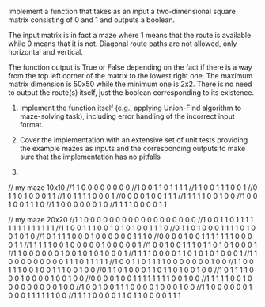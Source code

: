 Implement a function that takes as an input a two-dimensional square matrix consisting of 0 and 1 and outputs a boolean.


The input matrix is in fact a maze where 1 means that the route is available while 0 means that it is not. Diagonal route paths are not allowed, only horizontal and vertical.


The function output is True or False depending on the fact if there is a way from the top left corner of the matrix to the lowest right one. The maximum matrix dimension is 50x50 while the minimum one is 2x2. There is no need to output the route(s) itself, just the boolean corresponding to its existence.


1. Implement the function itself (e.g., applying Union-Find algorithm to maze-solving task), including error handling of the incorrect input format.


2. Cover the implementation with an extensive set of unit tests providing the example mazes as inputs and the corresponding outputs to make sure that the implementation has no pitfalls
3. 
// my maze 10x10
//1 1 0 0 0 0 0 0 0 0
//1 0 0 1 1 0 1 1 1 1
//1 1 0 0 1 1 1 0 0 1
//0 1 1 0 1 0 0 0 1 1
//1 0 1 1 1 1 0 0 0 1
//0 0 0 0 1 0 0 1 1 1
//1 1 1 1 1 0 0 1 0 0
//1 0 0 1 0 0 1 1 1 0
//1 1 0 0 0 0 0 0 1 0
//1 1 1 1 0 0 0 0 1 1

// my maze 20x20
//1 1 0 0 0 0 0 0 0 0 0 0 0 0 0 0 0 0 0 0
//1 0 0 1 1 0 1 1 1 1 1 1 1 1 1 1 1 1 1 1
//1 1 0 0 1 1 1 0 0 1 0 1 0 1 0 0 1 1 1 0
//0 1 1 0 1 0 0 0 1 1 1 1 0 1 0 0 1 0 1 0
//1 0 1 1 1 1 0 0 0 1 0 0 0 0 0 0 1 1 1 0
//0 0 0 0 1 0 0 1 1 1 1 1 1 1 0 0 0 0 1 1
//1 1 1 1 1 0 0 1 0 0 0 0 0 1 0 0 0 0 0 1
//1 0 0 1 0 0 1 1 1 0 1 1 0 1 0 1 0 0 0 1
//1 1 0 0 0 0 0 0 1 0 0 1 0 1 0 1 0 0 0 1
//1 1 1 1 0 0 0 0 1 1 0 1 0 1 0 1 0 0 0 1
//1 1 0 0 0 0 0 0 0 0 0 1 1 1 0 1 1 1 1 1
//1 0 0 1 1 0 1 1 1 1 0 0 0 0 0 0 0 1 0 0
//1 1 0 0 1 1 1 0 0 1 0 0 1 1 1 0 0 1 0 0
//0 1 1 0 1 0 0 0 1 1 0 1 1 0 1 0 0 1 0 0
//1 0 1 1 1 1 0 0 0 1 0 0 0 0 1 0 0 1 0 0
//0 0 0 0 1 0 0 1 1 1 1 1 1 1 1 0 0 1 0 0
//1 1 1 1 1 0 0 1 0 0 0 0 0 0 0 0 0 1 0 0
//1 0 0 1 0 0 1 1 1 0 0 0 0 1 0 0 0 1 0 0
//1 1 0 0 0 0 0 0 1 0 0 0 1 1 1 1 1 1 0 0
//1 1 1 1 0 0 0 0 1 1 0 1 1 0 0 0 0 1 1 1
